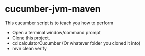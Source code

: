cucumber-jvm-maven
==================

This cucumber script is to teach you how to perform
* Open a terminal window/command prompt
* Clone this project.
* cd calculatorCucumber (Or whatever folder you cloned it into)
* mvn clean verify
